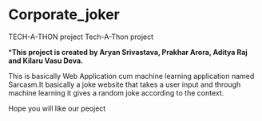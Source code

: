 # Corporate_joker
TECH-A-THON project
Tech-A-Thon project

*****This project is created by Aryan Srivastava, Prakhar Arora, Aditya Raj and Kilaru Vasu Deva.****

This is basically Web Application cum machine learning application named Sarcasm.It basically a joke website that takes a user input and through machine learning it gives a random joke according to the context.

Hope you will like our peoject
